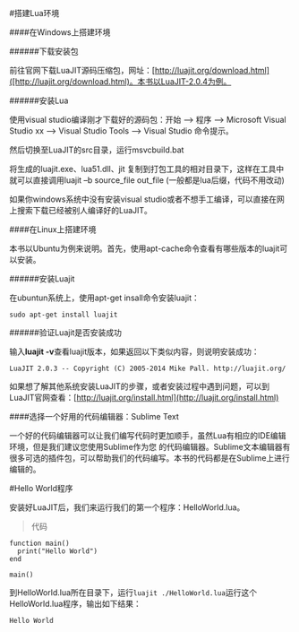 #搭建Lua环境

####在Windows上搭建环境

######下载安装包

前往官网下载LuaJIT源码压缩包，网址：[http://luajit.org/download.html]([http://luajit.org/download.html)。本书以LuaJIT-2.0.4为例。

######安装Lua

使用visual studio编译刚才下载好的源码包：开始 –> 程序 –> Microsoft Visual Studio xx –> Visual Studio Tools –> Visual Studio 命令提示。

然后切换至LuaJIT的src目录，运行msvcbuild.bat

将生成的luajit.exe、lua51.dll、jit 复制到打包工具的相对目录下，这样在工具中就可以直接调用luajit –b source_file out_file (一般都是lua后缀，代码不用改动)

如果你windows系统中没有安装visual studio或者不想手工编译，可以直接在网上搜索下载已经被别人编译好的LuaJIT。

####在Linux上搭建环境

本书以Ubuntu为例来说明。首先，使用apt-cache命令查看有哪些版本的luajit可以安装。

######安装Luajit

在ubuntun系统上，使用apt-get insall命令安装luajit：

```
sudo apt-get install luajit
```

######验证Luajit是否安装成功

输入**luajit -v**查看luajit版本，如果返回以下类似内容，则说明安装成功：

```
LuaJIT 2.0.3 -- Copyright (C) 2005-2014 Mike Pall. http://luajit.org/
```

如果想了解其他系统安装LuaJIT的步骤，或者安装过程中遇到问题，可以到LuaJIT官网查看：[http://luajit.org/install.html](http://luajit.org/install.html)

####选择一个好用的代码编辑器：Sublime Text

一个好的代码编辑器可以让我们编写代码时更加顺手，虽然Lua有相应的IDE编辑环境，但是我们建议您使用Sublime作为您
的代码编辑器。Sublime文本编辑器有很多可选的插件包，可以帮助我们的代码编写。本书的代码都是在Sublime上进行编辑的。


#Hello World程序

安装好LuaJIT后，我们来运行我们的第一个程序：HelloWorld.lua。

>代码

```
function main()
  print("Hello World")
end

main()
```

到HelloWorld.lua所在目录下，运行```luajit ./HelloWorld.lua```运行这个HelloWorld.lua程序，输出如下结果：
```
Hello World
```
